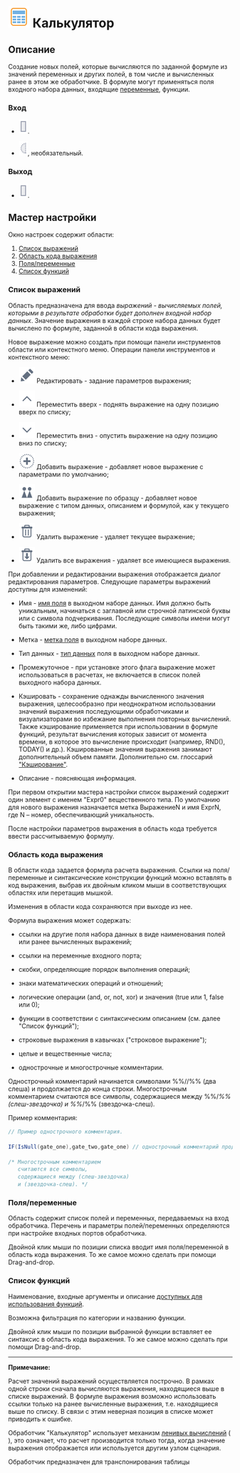 # ![ ](../../media/app/vendors/calcdata.svg) Калькулятор

## Описание

Создание новых полей, которые вычисляются по заданной формуле из значений переменных и других полей, в том числе и вычисленных ранее в этом же обработчике. В формуле могут применяться поля входного набора данных, входящие [переменные](../../scenario/variables/README.md), функции.

### Вход

* ![](../../media/app/icons/ports/output_table_inactive.svg).

* ![](../../media/app/icons/ports/optional_input_variable_inactive.svg), необязательный.

### Выход

* ![](../../media/app/icons/ports/output_table_inactive.svg).

## Мастер настройки

Окно настроек содержит области:

 1. [Список выражений](#список_выражений)
 2. [Область кода выражения](#область_кода_выражения)
 3. [Поля/переменные](#поляпеременные)
 4. [Список функций](#список_функций)

### Список выражений

Область предназначена для ввода *выражений - вычисляемых полей, которыми в результате обработки будет дополнен входной набор данных*. Значение выражения в каждой строке набора данных будет вычислено по формуле, заданной в области кода выражения.

Новое выражение можно создать при помощи панели инструментов области или контекстного меню. Операции панели инструментов и контекстного меню:

* ![](../../media/app/icons/toolbar_18/toolbar_18_28.svg) Редактировать - задание параметров выражения;

* ![](../../media/app/icons/toolbar_18/toolbar_18_21.svg) Переместить вверх - поднять выражение на одну позицию вверх по списку;

* ![](../../media/app/icons/toolbar_18/toolbar_18_20.svg) Переместить вниз - опустить выражение на одну позицию вниз по списку;

* ![](../../media/app/icons/toolbar_18/toolbar_18_27.svg) Добавить выражение - добавляет новое выражение с параметрами по умолчанию;

* ![](../../media/app/icons/toolbar_18/toolbar_18_112.svg) Добавить выражение по образцу - добавляет новое выражение с типом данных, описанием и формулой, как у текущего выражения;

* ![](../../media/app/icons/toolbar_18/toolbar_18_8.svg) Удалить выражение - удаляет текущее выражение;

* ![](../../media/app/icons/toolbar_18/toolbar_18_127.svg) Удалить все выражения - удаляет все имеющиеся выражения.

При добавлении и редактировании выражения отображается диалог редактирования параметров. Следующие параметры выражений доступны для изменений:

* Имя - [имя поля](app/glossary/datasetfieldoptions#имя) в выходном наборе данных. Имя должно быть уникальным, начинаться с заглавной или строчной латинской буквы или с символа подчеркивания. Последующие символы имени могут быть такими же, либо цифрами.

* Метка - [метка поля](app/glossary/datasetfieldoptions#метка) в выходном наборе данных.

* Тип данных - [тип данных](../../data/datatype.md) поля в выходном наборе данных.

* Промежуточное - при установке этого флага выражение может использоваться в расчетах, не включается в список полей выходного набора данных.

* Кэшировать - сохранение однажды вычисленного значения выражения, целесообразно при неоднократном использовании значений выражения последующими обработчиками и визуализаторами во избежание выполнения повторных вычислений. Также кэширование применяется при использовании в формуле функций, результат вычисления которых зависит от момента времени, в которое это вычисление происходит (например, RND(), TODAY() и др.). Кэшированные значения выражения занимают дополнительный объем памяти. Дополнительно см. глоссарий ["Кэширование"](../../scenario/caching.md).

* Описание - поясняющая информация.

При первом открытии мастера настройки список выражений содержит один элемент с именем "Expr0" вещественного типа. По умолчанию для нового выражения назначается метка ВыражениеN и имя ExprN, где N – номер, обеспечивающий уникальность.

После настройки параметров выражения в область кода требуется ввести рассчитываемую формулу.

### Область кода выражения

В области кода задается формула расчета выражения. Ссылки на поля/переменные и синтаксические конструкции функций можно вставлять в код выражения, выбрав их двойным кликом мыши в соответствующих областях или перетащив мышкой.

Изменения в области кода сохраняются при выходе из нее.

Формула выражения может содержать:

* ссылки на другие поля набора данных в виде наименования полей или ранее вычисленных выражений;

* ссылки на переменные входного порта;

* скобки, определяющие порядок выполнения операций;

* знаки математических операций и отношений;

* логические операции (and, or, not, xor) и значения (true или 1, false или 0);

* функции в соответствии с синтаксическим описанием (см. далее "Список функций");

* строковые выражения в кавычках ("строковое выражение");

* целые и вещественные числа;

* однострочные и многострочные комментарии.

Однострочный комментарий начинается символами %%//%% (два слеша) и продолжается до конца строки. Многострочным комментарием считаются все символы, содержащиеся между %%/*%% (слеш-звездочка) и %%*/%% (звездочка-слеш).

Пример комментария:

```java
// Пример однострочного комментария.

IF(IsNull(gate_one),gate_two,gate_one) // однострочный комментарий продолжается до конца строки.

/* Многострочным комментарием
   считаются все символы,
   содержащиеся между (слеш-звездочка)
   и (звездочка-слеш). */
```

### Поля/переменные

Область содержит список полей и переменных, передаваемых на вход обработчика. Перечень и параметры полей/переменных определяются при настройке входных портов обработчика.

Двойной клик мыши по позиции списка вводит имя поля/переменной в область кода выражения. То же самое можно сделать при помощи Drag-and-drop.

### Список функций

Наименование, входные аргументы и описание [доступных для использования функций](../calc_func/README.md).

Возможна фильтрация по категории и названию функции.

Двойной клик мыши по позиции выбранной функции вставляет ее синтаксис в область кода выражения. То же самое можно сделать при помощи Drag-and-drop.

----

**Примечание:**

Расчет значений выражений осуществляется построчно. В рамках одной строки сначала вычисляются выражения, находящиеся выше в списке выражений. В формуле выражения возможно использовать ссылки только на ранее вычисленные выражения, т.е. находящиеся выше по списку. В связи с этим неверная позиция в списке может приводить к ошибке.

Обработчик "Калькулятор" использует механизм [ленивых вычислений]() (![]()), это означает, что расчет производится только тогда, когда значение выражения отображается или используется другим узлом сценария.

Обработчик предназначен для транспонирования таблицы